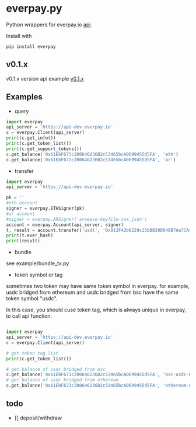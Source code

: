 # everpay.py

Python wrappers for everpay.io [api](https://docs.everpay.io/).

Install with

```
pip install everpay
```

## v0.1.x 
v0.1.x version api example [v0.1.x](./docs/v0.1.x.md)

## Examples

- query

```python
import everpay
api_server = 'https://api-dev.everpay.io'
c = everpay.Client(api_server)
print(c.get_info())
print(c.get_token_list())
print(c.get_support_tokens())
c.get_balance('0x61EbF673c200646236B2c53465bcA0699455d5FA', 'eth')
c.get_balance('0x61EbF673c200646236B2c53465bcA0699455d5FA', 'ar')

```

- transfer

```python
import everpay
api_server = 'https://api-dev.everpay.io'

pk = ''
#eth account
signer = everpay.ETHSigner(pk)
#ar account
#signer = everpay.ARSigner('arweave-keyfile-xxx.json')
account = everpay.Account(api_server, signer)
t, result = account.transfer('usdt', '0x911F42b0229c15bBB38D648B7Aa7CA480eD977d6', 10**6)
print(t.ever_hash)
print(result)

```

- bundle

see example/bundle_tx.py

- token symbol or tag

sometimes two token may have same token symbol in everpay. for example, usdc bridged from ethereum and usdc bridged from bsc have the same token symbol "usdc". 

In this case, you should cuse token tag, which is always unique in everpay, to call api function.

```python

import everpay
api_server = 'https://api-dev.everpay.io'
c = everpay.Client(api_server)

# get token tag list
print(c.get_token_list())

# get balance of usdc bridged from bsc
c.get_balance('0x61EbF673c200646236B2c53465bcA0699455d5FA', 'bsc-usdc-0x64544969ed7ebf5f083679233325356ebe738930')
# get balance of usdc bridged from ethereum
c.get_balance('0x61EbF673c200646236B2c53465bcA0699455d5FA', 'ethereum-usdc-0xf044320bcc3cd1f6100cd197754c71941469e79c')

```

## todo
- [] deposit/withdraw
